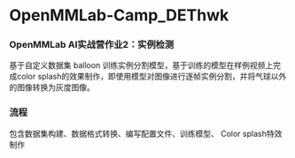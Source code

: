 # OpenMMLab-Camp_DEThwk
###  OpenMMLab AI实战营作业2：实例检测
基于自定义数据集 balloon 训练实例分割模型，基于训练的模型在样例视频上完成color splash的效果制作，即使用模型对图像进行逐帧实例分割，并将气球以外的图像转换为灰度图像。
### 流程
包含数据集构建、数据格式转换、编写配置文件、训练模型、 Color splash特效制作
